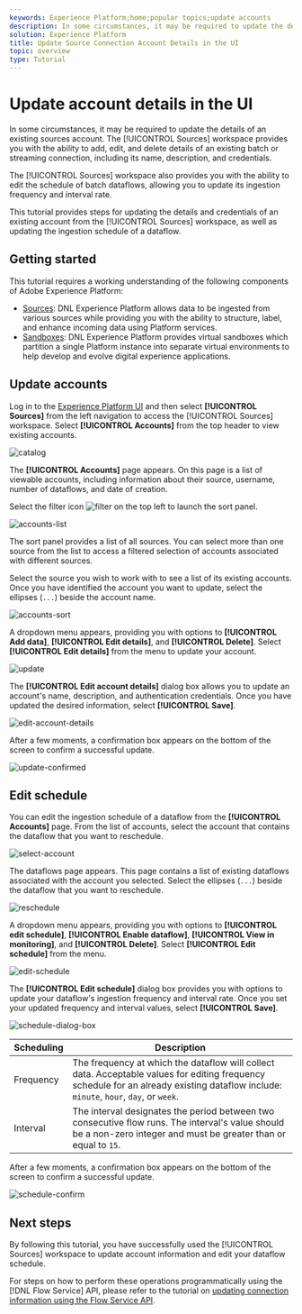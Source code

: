 ```yaml
---
keywords: Experience Platform;home;popular topics;update accounts
description: In some circumstances, it may be required to update the details of an existing sources account. The Sources workspace provides you with the ability to add, edit, and delete details of an existing batch or streaming connection, including its name, description, and credentials.
solution: Experience Platform
title: Update Source Connection Account Details in the UI
topic: overview
type: Tutorial
---
```


# Update account details in the UI

In some circumstances, it may be required to update the details of an existing sources account. The [!UICONTROL Sources] workspace provides you with the ability to add, edit, and delete details of an existing batch or streaming connection, including its name, description, and credentials.

The [!UICONTROL Sources] workspace also provides you with the ability to edit the schedule of batch dataflows, allowing you to update its ingestion frequency and interval rate.

This tutorial provides steps for updating the details and credentials of an existing account from the [!UICONTROL Sources] workspace, as well as updating the ingestion schedule of a dataflow.

## Getting started

This tutorial requires a working understanding of the following components of Adobe Experience Platform:

- [Sources](../../home.md): DNL Experience Platform allows data to be ingested from various sources while providing you with the ability to structure, label, and enhance incoming data using Platform services.
- [Sandboxes](../../../sandboxes/home.md): DNL Experience Platform provides virtual sandboxes which partition a single Platform instance into separate virtual environments to help develop and evolve digital experience applications.

## Update accounts

Log in to the [Experience Platform UI](https://platform.adobe.com) and then select **[!UICONTROL Sources]** from the left navigation to access the [!UICONTROL Sources] workspace. Select **[!UICONTROL Accounts]** from the top header to view existing accounts.

![catalog](../../images/tutorials/update/catalog.png)

The **[!UICONTROL Accounts]** page appears. On this page is a list of viewable accounts, including information about their source, username, number of dataflows, and date of creation.

Select the filter icon ![filter](../../images/tutorials/update/filter.png) on the top left to launch the sort panel.

![accounts-list](../../images/tutorials/update/accounts-list.png)

The sort panel provides a list of all sources. You can select more than one source from the list to access a filtered selection of accounts associated with different sources.

Select the source you wish to work with to see a list of its existing accounts. Once you have identified the account you want to update, select the ellipses (`...`) beside the account name.

![accounts-sort](../../images/tutorials/update/accounts-sort.png)

A dropdown menu appears, providing you with options to **[!UICONTROL Add data]**, **[!UICONTROL Edit details]**, and **[!UICONTROL Delete]**. Select **[!UICONTROL Edit details]** from the menu to update your account.

![update](../../images/tutorials/update/update.png)

The **[!UICONTROL Edit account details]** dialog box allows you to update an account's name, description, and authentication credentials. Once you have updated the desired information, select **[!UICONTROL Save]**.

![edit-account-details](../../images/tutorials/update/edit-account-details.png)

After a few moments, a confirmation box appears on the bottom of the screen to confirm a successful update.

![update-confirmed](../../images/tutorials/update/update-confirmed.png)

## Edit schedule

You can edit the ingestion schedule of a dataflow from the **[!UICONTROL Accounts]** page. From the list of accounts, select the account that contains the dataflow that you want to reschedule.

![select-account](../../images/tutorials/update/select-account.png)

The dataflows page appears. This page contains a list of existing dataflows associated with the account you selected. Select the ellipses (`...`) beside the dataflow that you want to reschedule.

![reschedule](../../images/tutorials/update/reschedule.png)

A dropdown menu appears, providing you with options to **[!UICONTROL edit schedule]**, **[!UICONTROL Enable dataflow]**, **[!UICONTROL View in monitoring]**, and **[!UICONTROL Delete]**. Select **[!UICONTROL Edit schedule]** from the menu.

![edit-schedule](../../images/tutorials/update/edit-schedule.png)

The **[!UICONTROL Edit schedule]** dialog box provides you with options to update your dataflow's ingestion frequency and interval rate. Once you set your updated frequency and interval values, select **[!UICONTROL Save]**.

![schedule-dialog-box](../../images/tutorials/update/schedule-dialog-box.png)

| Scheduling | Description |
| ---------- | ----------- |
| Frequency | The frequency at which the dataflow will collect data. Acceptable values for editing frequency schedule for an already existing dataflow include: `minute`, `hour`, `day`, or `week`.
| Interval | The interval designates the period between two consecutive flow runs. The interval's value should be a non-zero integer and must be greater than or equal to `15`. |

After a few moments, a confirmation box appears on the bottom of the screen to confirm a successful update.

![schedule-confirm](../../images/tutorials/update/schedule-confirm.png)

## Next steps

By following this tutorial, you have successfully used the [!UICONTROL Sources] workspace to update account information and edit your dataflow schedule.

For steps on how to perform these operations programmatically using the [!DNL Flow Service] API, please refer to the tutorial on [updating connection information using the Flow Service API](../../tutorials/api/update.md).